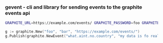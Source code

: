 ### gevent - cli and library for sending events to the graphite events api

```bash
GRAPHITE_URL=https://example.com/events/ GRAPHITE_PASSWORD=foo GRAPHITE_USERNAME=bar gevent --tag go.write.me.an.event.build --what what.aint.no.country "my data is fo realz"
```

```go
g := graphite.New("foo", "bar", "https://example.com/events/")
g.Publish(graphite.NewEvent("what.aint.no.country", "my data is fo realz", "go.write.me.an.event.build"))
```
